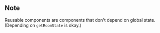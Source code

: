 ## Note

Reusable components are components that don't depend on global state.
(Depending on `getRoomState` is okay.)
